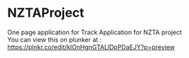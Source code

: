 # NZTAProject
One page application for Track Application for NZTA project<br>
You can view this on plunker at : https://plnkr.co/edit/klOnHgnGTALlDpPDaEJY?p=preview
